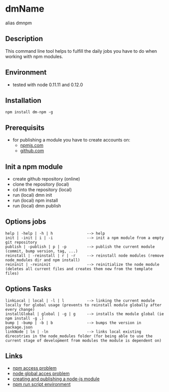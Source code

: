 # dmName
alias dmnpm

## Description
This command line tool helps to fulfill the daily jobs you have to do when working with npm modules.

## Environment
- tested with node 0.11.11 and 0.12.0

## Installation

    npm install dm-npm -g

## Prerequisits
- for publishing a module you have to create accounts on:
  - [npmjs.com]( http://npmjs.com )
  - [github.com](http://github.com)

## Init a npm module
- create github repository (online)
- clone the repository (local)
- cd into the repository (local)
- run (local)
    dmn init
- run (local)
    npm install
- run (local)
    dmn publish

## Options jobs

    help | -help | -h | h               --> help
    init | -init | i | -i               --> init a npm module from a empty git repository
    publish | -publish | p | -p         --> publish the current module (commit, bump version, tag, ...)
    reinstall | -reinstall | r | -r     --> reinstall node modules (remove node_modules dir and npm install)
    reininit | -reininit                --> reinitialize the node module (deletes all current files and creates them new from the template files)

## Options Tasks
    linkLocal | local | -l | l          --> linking the current module locally for global usage (prevents to reinstall module globally after every change)
    installGlobal | global | -g | g     --> installs the module global (ie npm install -g .)
    bump | -bump | -b | b               --> bumps the version in package.json
    linkNode | ln | -ln                 --> links local existing direcotries in the node_modules folder (for being able to use the current stage of development from modules the module is dependent on)  

## Links
- [npm access problem](http://stackoverflow.com/questions/16151018/npm-throws-error-without-sudo)
- [node global acces problem](http://stackoverflow.com/questions/15636367/nodejs-require-a-global-module-package)
- [creating and publishing a node-js module]( https://quickleft.com/blog/creating-and-publishing-a-node-js-module/ )
- [npm run script environment](https://oncletom.io/2014/self-contained-node-scripts/)
